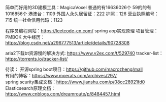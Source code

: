 
简单而好用的3D建模工具：MagicaVoxel 
普通的有16636026个
59的的有1016856个
港澳台：1109
外国人永久居留证：222
护照：126
营业执照编号：715
统一社会信用代码：1123

程序员编程网站：https://leetcode-cn.com/
spring aop实现原理
项目管理：PMBOK
大牛经历：https://blog.csdn.net/a296777513/article/details/90728308

aria2下载bt资源慢的解决方式:
https://www.v2ex.com/t/529740
tracker-list：https://torrents.io/tracker-list/

待读：
开源spring boot项目：https://github.com/macrozheng/mall  
有用的博客：https://www.moerats.com/archives/297/  
spring scurity集成文档：https://www.jianshu.com/p/08cc28921fd0  
Elasticsearch原理文档：https://www.cnblogs.com/dreamroute/p/8484457.html